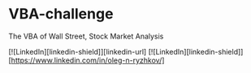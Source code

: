 # VBA-challenge
The VBA of Wall Street, Stock Market Analysis
<!-- PROJECT SHIELDS -->
<!--
-->
[![LinkedIn][linkedin-shield]][linkedin-url]
[![LinkedIn][linkedin-shield]][https://www.linkedin.com/in/oleg-n-ryzhkov/]
